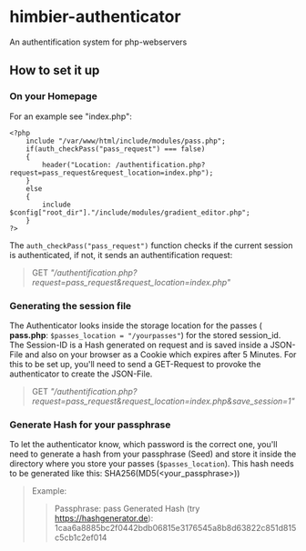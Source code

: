 # himbier-authenticator
An authentification system for php-webservers

## How to set it up

### On your Homepage
For an example see "index.php":
```
<?php
	include "/var/www/html/include/modules/pass.php";
	if(auth_checkPass("pass_request") === false)
	{
		header("Location: /authentification.php?request=pass_request&request_location=index.php");
	}
	else
	{
		include $config["root_dir"]."/include/modules/gradient_editor.php";
	}
?>
```

The `auth_checkPass("pass_request")` function checks if the current session is authenticated, if not, it sends an authentification request:
>GET *"/authentification.php?request=pass_request&request_location=index.php"*

### Generating the session file
The Authenticator looks inside the storage location for the passes ( **pass.php**: `$passes_location = "/yourpasses"`) for the stored session_id.
The Session-ID is a Hash generated on request and is saved inside a JSON-File and also on your browser as a Cookie which expires after 5 Minutes.
For this to be set up, you'll need to send a GET-Request to provoke the authenticator to create the JSON-File.
>GET *"/authentification.php?request=pass_request&request_location=index.php&save_session=1"*

### Generate Hash for your passphrase
To let the authenticator know, which password is the correct one, you'll need to generate a hash from your passphrase (Seed) and store it inside the directory where you store your passes (`$passes_location`).
This hash needs to be generated like this: SHA256(MD5(<your_passphrase>))

>Example:
>>Passphrase: pass
>>Generated Hash (try https://hashgenerator.de): 1caa6a8885bc2f0442bdb06815e3176545a8b8d63822c851d815c5cb1c2ef014
